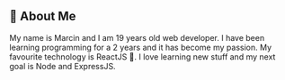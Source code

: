 ## 👀 About Me

My name is Marcin and I am 19 years old web developer. I have been learning programming for a 2 years and it has become my passion. My favourite technology is ReactJS 💓. I love learning new stuff and my next goal is Node and ExpressJS.
